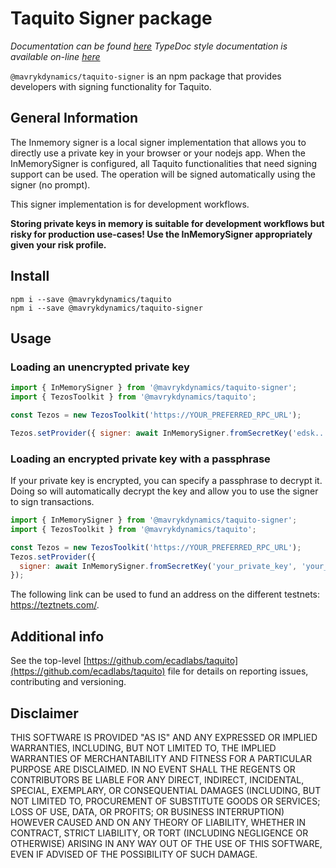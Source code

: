 # Taquito Signer package
*Documentation can be found [here](https://taquito.mavryk.org/docs/inmemory_signer)*
*TypeDoc style documentation is available on-line [here](https://taquito.mavryk.org/typedoc/modules/_taquito_signer.html)*

`@mavrykdynamics/taquito-signer` is an npm package that provides developers with signing functionality for Taquito.

## General Information

The Inmemory signer is a local signer implementation that allows you to directly use a private key in your browser or your nodejs app. When the InMemorySigner is configured, all Taquito functionalities that need signing support can be used. The operation will be signed automatically using the signer (no prompt).

This signer implementation is for development workflows.

**Storing private keys in memory is suitable for development workflows but risky for
production use-cases! Use the InMemorySigner appropriately given your risk profile.**

## Install
```
npm i --save @mavrykdynamics/taquito
npm i --save @mavrykdynamics/taquito-signer
```

## Usage
### Loading an unencrypted private key

```js
import { InMemorySigner } from '@mavrykdynamics/taquito-signer';
import { TezosToolkit } from '@mavrykdynamics/taquito';

const Tezos = new TezosToolkit('https://YOUR_PREFERRED_RPC_URL');

Tezos.setProvider({ signer: await InMemorySigner.fromSecretKey('edsk...') });
```

### Loading an encrypted private key with a passphrase

If your private key is encrypted, you can specify a passphrase to decrypt it. Doing so will automatically decrypt the key and allow you to use the signer to sign transactions.

```js
import { InMemorySigner } from '@mavrykdynamics/taquito-signer';
import { TezosToolkit } from '@mavrykdynamics/taquito';

const Tezos = new TezosToolkit('https://YOUR_PREFERRED_RPC_URL');
Tezos.setProvider({
  signer: await InMemorySigner.fromSecretKey('your_private_key', 'your_passphrase'),
});
```

The following link can be used to fund an address on the different testnets: https://teztnets.com/.

## Additional info

See the top-level [https://github.com/ecadlabs/taquito](https://github.com/ecadlabs/taquito) file for details on reporting issues, contributing and versioning.

## Disclaimer

THIS SOFTWARE IS PROVIDED "AS IS" AND ANY EXPRESSED OR IMPLIED WARRANTIES, INCLUDING, BUT NOT LIMITED TO, THE IMPLIED WARRANTIES OF MERCHANTABILITY AND FITNESS FOR A PARTICULAR PURPOSE ARE DISCLAIMED. IN NO EVENT SHALL THE REGENTS OR CONTRIBUTORS BE LIABLE FOR ANY DIRECT, INDIRECT, INCIDENTAL, SPECIAL, EXEMPLARY, OR CONSEQUENTIAL DAMAGES (INCLUDING, BUT NOT LIMITED TO, PROCUREMENT OF SUBSTITUTE GOODS OR SERVICES; LOSS OF USE, DATA, OR PROFITS; OR BUSINESS INTERRUPTION) HOWEVER CAUSED AND ON ANY THEORY OF LIABILITY, WHETHER IN CONTRACT, STRICT LIABILITY, OR TORT (INCLUDING NEGLIGENCE OR OTHERWISE) ARISING IN ANY WAY OUT OF THE USE OF THIS SOFTWARE, EVEN IF ADVISED OF THE POSSIBILITY OF SUCH DAMAGE.

